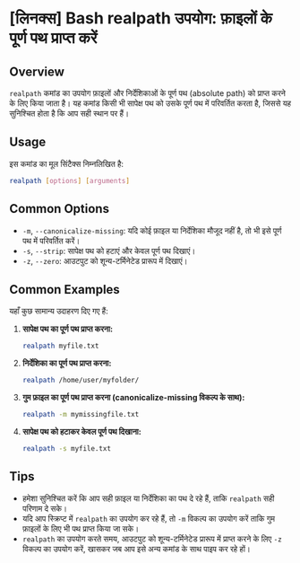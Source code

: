 # [लिनक्स] Bash realpath उपयोग: फ़ाइलों के पूर्ण पथ प्राप्त करें

## Overview
`realpath` कमांड का उपयोग फ़ाइलों और निर्देशिकाओं के पूर्ण पथ (absolute path) को प्राप्त करने के लिए किया जाता है। यह कमांड किसी भी सापेक्ष पथ को उसके पूर्ण पथ में परिवर्तित करता है, जिससे यह सुनिश्चित होता है कि आप सही स्थान पर हैं।

## Usage
इस कमांड का मूल सिंटैक्स निम्नलिखित है:

```bash
realpath [options] [arguments]
```

## Common Options
- `-m`, `--canonicalize-missing`: यदि कोई फ़ाइल या निर्देशिका मौजूद नहीं है, तो भी इसे पूर्ण पथ में परिवर्तित करें।
- `-s`, `--strip`: सापेक्ष पथ को हटाएं और केवल पूर्ण पथ दिखाएं।
- `-z`, `--zero`: आउटपुट को शून्य-टर्मिनेटेड प्रारूप में दिखाएं।

## Common Examples
यहाँ कुछ सामान्य उदाहरण दिए गए हैं:

1. **सापेक्ष पथ का पूर्ण पथ प्राप्त करना:**
   ```bash
   realpath myfile.txt
   ```

2. **निर्देशिका का पूर्ण पथ प्राप्त करना:**
   ```bash
   realpath /home/user/myfolder/
   ```

3. **गुम फ़ाइल का पूर्ण पथ प्राप्त करना (canonicalize-missing विकल्प के साथ):**
   ```bash
   realpath -m mymissingfile.txt
   ```

4. **सापेक्ष पथ को हटाकर केवल पूर्ण पथ दिखाना:**
   ```bash
   realpath -s myfile.txt
   ```

## Tips
- हमेशा सुनिश्चित करें कि आप सही फ़ाइल या निर्देशिका का पथ दे रहे हैं, ताकि `realpath` सही परिणाम दे सके।
- यदि आप स्क्रिप्ट में `realpath` का उपयोग कर रहे हैं, तो `-m` विकल्प का उपयोग करें ताकि गुम फ़ाइलों के लिए भी पथ प्राप्त किया जा सके।
- `realpath` का उपयोग करते समय, आउटपुट को शून्य-टर्मिनेटेड प्रारूप में प्राप्त करने के लिए `-z` विकल्प का उपयोग करें, खासकर जब आप इसे अन्य कमांड के साथ पाइप कर रहे हों।